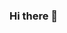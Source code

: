 ### Hi there 👋

<!--
**jeroalderete/jeroalderete** is a ✨ _special_ ✨ repository because its `README.md` (this file) appears on your GitHub profile.

Hello! My name is Jeronimo Alderete👋

I am a Web Developer and future Full Stack Developer. At this moment I am studying the Full Stack Developer career at CoderHouse. 
In addition, I am a Music Producer and sales consultant at a company called RRM FRAGANCIAS.
I have knowledge of HTML5 | CSS3 | BOOTSTRAP | git | GITHUB | SASS | JAVASCRIPT | WORDPRESS | PHOTO SHOP | FIGMA.
EDUCATION AND PROFESSIONAL TRAINING
San Agustin School 03/2000 - - 11/2006
OSED 03/2012 - 12/2014: Music Producer Course at T.E.C.S.O.N
UADE – Business Administration 03/2007 – 11/2009.
Coder House 03/2022 – Currently studying Full Stack Developer.
Complete Office Package Intermediate knowledge.
English Intermediate Knowledge
OBJECTIVE
▪ Work in an area that allows me to develop my skills to the fullest, making up for the lack of experience 
with a spirit of will and progress.
▪ Being part of a work team where I can develop professionally and at the same time grow and 
gain experience in the work and personal spheres.
APTITUDES
▪ Responsibility and seriousness when carrying out my tasks.
▪ Aptitude for teamwork.
▪ Willingness to learn and train professionally.
